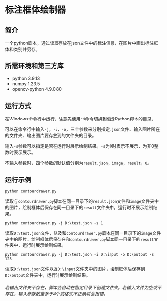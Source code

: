 # 标注框体绘制器

## 简介

一个python脚本，通过读取存放在json文件中的标注信息，在图片中画出标注框体和类别并另存。

## 所需环境和第三方库

* python 3.9.13
* numpy 1.23.5
* opencv-python 4.9.0.80

## 运行方式

在Windows命令行中运行。注意先使用``cd``命令切换到包含Python脚本的目录。

可以在命令行中输入``-j``，``-i``，``-o``，三个参数来分别指定``.json``文件、输入图片所在的文件夹、输出图片要存放到的文件夹的目录。

输入``-s``参数可以指定是否在运行时展示绘制结果。``-s``为0时表示不展示，为非0整数时表示展示。

不输入参数时，四个参数的默认值分别为``result.json``，``image``，``result``，``0``。

## 运行示例

```
python contourdrawer.py
```
读取与``contourdrawer.py``脚本在同一目录下的``result.json``文件和``image``文件夹中的图片，绘制框体后保存在同一目录下的``result``文件夹中，运行时不展示绘制结果。


```
python contourdrawer.py -j D:\test.json -s 1
```
读取``D:\test.json``文件，以及和``contourdrawer.py``脚本在同一目录下的``image``文件夹中的图片，绘制框体后保存在和``contourdrawer.py``脚本同一目录下的``result``文件夹中，运行时展示绘制结果。


```
python contourdrawer.py -j D:\test.json -i D:\input -o D:\output -s 123
```
读取``D:\test.json``文件以及``D:\input``文件夹中的图片，绘制框体后保存到``D:\output``文件夹中，运行时展示绘制结果。

###### 若输出文件夹不存在，脚本会自动在指定目录下创建文件夹。若输入文件为空或不存在，输入参数数量多于4个或格式不正确将会报错。